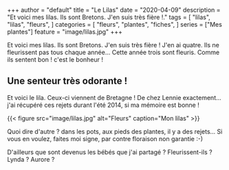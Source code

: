 +++
author = "default"
title = "Le Lilas"
date = "2020-04-09"
description = "Et voici mes lilas. Ils sont Bretons. J'en suis très fière !."
tags = [
    "lilas",
    "lilas",
    "fleurs",
]
categories = [
    "fleurs",
    "plantes",
    "fiches",
]
series = ["Mes plantes"]
feature = "image/lilas.jpg"
+++

Et voici mes lilas. Ils sont Bretons. J'en suis très fière ! J'en ai quatre. Ils ne fleurissent pas tous chaque année... Cette année trois sont fleuris. Comme ils sentent bon ! c'est le bonheur !
<!--more-->

## Une senteur très odorante !

Et voici le lila. Ceux-ci viennent de Bretagne ! De chez Lennie exactement... j'ai récupéré ces rejets durant l'été 2014, si ma mémoire est bonne !

{{< figure src="image/lilas.jpg" alt="Fleurs" caption="Mon lilas" >}}

Quoi dire d'autre ? dans les pots, aux pieds des plantes, il y a des rejets... Si vous en voulez, faites moi signe, par contre floraison non garantie :-)

D'ailleurs que sont devenus les bébés que j'ai partagé ? Fleurissent-ils ? Lynda ? Aurore ?
